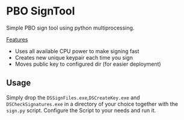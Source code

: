 # PBO SignTool
Simple PBO sign tool using python multiprocessing. 

<u>Features</u>
- Uses all available CPU power to make signing fast
- Creates new unique keypair each time you sign
- Moves public key to configured dir (for easier deployment)

## Usage
Simply drop the `DSSignFiles.exe`,`DSCreateKey.exe` and `DSCheckSignatures.exe` in a directory of your choice 
together with the `sign.py` script. Configure the Script to your needs and run it.
